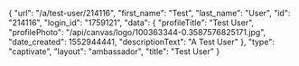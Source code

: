 {
    "url": "\/a\/test-user\/214116",
    "first_name": "Test",
    "last_name": "User",
    "id": "214116",
    "login_id": "1759121",
    "data": {
        "profileTitle": "Test User",
        "profilePhoto": "\/api\/canvas\/logo\/100363344-0.3587576825171.jpg",
        "date_created": 1552944441,
        "descriptionText": "A Test User"
    },
    "type": "captivate",
    "layout": "ambassador",
    "title": "Test User"
}